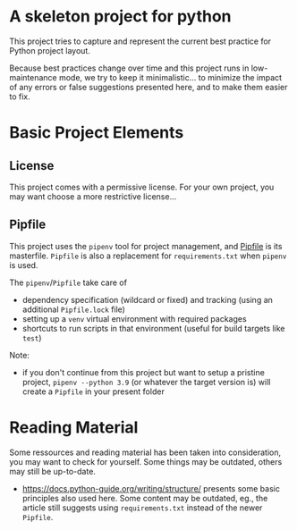 # A skeleton project for python

This project tries to capture and represent the current best practice
for Python project layout.

Because best practices change over time and this project runs in
low-maintenance mode, we try to keep it minimalistic... to minimize
the impact of any errors or false suggestions presented here, and to
make them easier to fix.

# Basic Project Elements

## License

This project comes with a permissive license. For your own project,
you may want choose a more restrictive license...

## Pipfile

This project uses the `pipenv` tool for project management, and
[Pipfile](Pipfile) is its masterfile. `Pipfile` is also a replacement
for `requirements.txt` when `pipenv` is used.

The `pipenv`/`Pipfile` take care of
- dependency specification (wildcard or fixed) and tracking
  (using an additional `Pipfile.lock` file)
- setting up a `venv` virtual environment with required packages
- shortcuts to run scripts in that environment (useful for build
  targets like `test`)

Note:

- if you don't continue from this project but want to setup a pristine
  project, `pipenv --python 3.9` (or whatever the target version is)
  will create a `Pipfile` in your present folder

# Reading Material

Some ressources and reading material has been taken into consideration,
you may want to check for yourself. Some things may be outdated, others may still be up-to-date.

- <https://docs.python-guide.org/writing/structure/> presents some basic
principles also used here. Some content may be outdated, eg., the article
still suggests using `requirements.txt` instead of the newer `Pipfile`.
